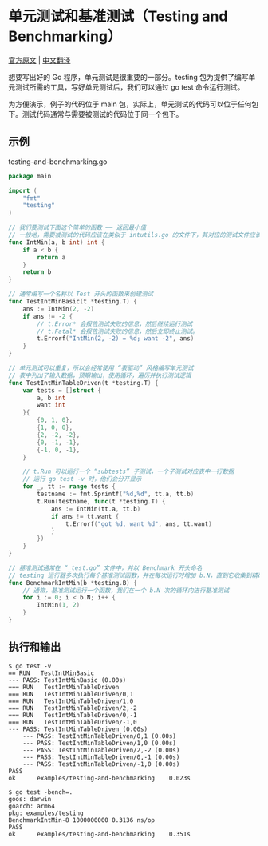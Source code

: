 # 单元测试和基准测试（Testing and Benchmarking）

[官方原文](https://gobyexample.com/testing-and-benchmarking) | [中文翻译](https://gobyexample-cn.github.io/testing-and-benchmarking)

想要写出好的 Go 程序，单元测试是很重要的一部分。testing 包为提供了编写单元测试所需的工具，写好单元测试后，我们可以通过 go test 命令运行测试。

为方便演示，例子的代码位于 main 包，实际上，单元测试的代码可以位于任何包下。测试代码通常与需要被测试的代码位于同一个包下。

## 示例

testing-and-benchmarking.go

```go
package main

import (
	"fmt"
	"testing"
)

// 我们要测试下面这个简单的函数 —— 返回最小值
// 一般地，需要被测试的代码应该在类似于 intutils.go 的文件下，其对应的测试文件应该被命名为 intutils_test.go
func IntMin(a, b int) int {
	if a < b {
		return a
	}
	return b
}

// 通常编写一个名称以 Test 开头的函数来创建测试
func TestIntMinBasic(t *testing.T) {
	ans := IntMin(2, -2)
	if ans != -2 {
		// t.Error* 会报告测试失败的信息，然后继续运行测试
		// t.Fatal* 会报告测试失败的信息，然后立即终止测试。
		t.Errorf("IntMin(2, -2) = %d; want -2", ans)
	}
}

// 单元测试可以重复，所以会经常使用 “表驱动” 风格编写单元测试
// 表中列出了输入数据，预期输出，使用循环，遍历并执行测试逻辑
func TestIntMinTableDriven(t *testing.T) {
	var tests = []struct {
		a, b int
		want int
	}{
		{0, 1, 0},
		{1, 0, 0},
		{2, -2, -2},
		{0, -1, -1},
		{-1, 0, -1},
	}

	// t.Run 可以运行一个 “subtests” 子测试，一个子测试对应表中一行数据
	// 运行 go test -v 时，他们会分开显示
	for _, tt := range tests {
		testname := fmt.Sprintf("%d,%d", tt.a, tt.b)
		t.Run(testname, func(t *testing.T) {
			ans := IntMin(tt.a, tt.b)
			if ans != tt.want {
				t.Errorf("got %d, want %d", ans, tt.want)
			}
		})
	}
}

// 基准测试通常在 “_test.go” 文件中，并以 Benchmark 开头命名
// testing 运行器多次执行每个基准测试函数，并在每次运行时增加 b.N，直到它收集到精确的测量值
func BenchmarkIntMin(b *testing.B) {
	// 通常，基准测试运行一个函数，我们在一个 b.N 次的循环内进行基准测试
	for i := 0; i < b.N; i++ {
		IntMin(1, 2)
	}
}
```

## 执行和输出

```
$ go test -v
== RUN   TestIntMinBasic
--- PASS: TestIntMinBasic (0.00s)
=== RUN   TestIntMinTableDriven
=== RUN   TestIntMinTableDriven/0,1
=== RUN   TestIntMinTableDriven/1,0
=== RUN   TestIntMinTableDriven/2,-2
=== RUN   TestIntMinTableDriven/0,-1
=== RUN   TestIntMinTableDriven/-1,0
--- PASS: TestIntMinTableDriven (0.00s)
    --- PASS: TestIntMinTableDriven/0,1 (0.00s)
    --- PASS: TestIntMinTableDriven/1,0 (0.00s)
    --- PASS: TestIntMinTableDriven/2,-2 (0.00s)
    --- PASS: TestIntMinTableDriven/0,-1 (0.00s)
    --- PASS: TestIntMinTableDriven/-1,0 (0.00s)
PASS
ok      examples/testing-and-benchmarking    0.023s

$ go test -bench=.
goos: darwin
goarch: arm64
pkg: examples/testing
BenchmarkIntMin-8 1000000000 0.3136 ns/op
PASS
ok      examples/testing-and-benchmarking    0.351s
```
